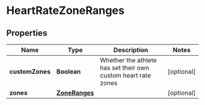 
# HeartRateZoneRanges

## Properties
Name | Type | Description | Notes
------------ | ------------- | ------------- | -------------
**customZones** | **Boolean** | Whether the athlete has set their own custom heart rate zones |  [optional]
**zones** | [**ZoneRanges**](ZoneRanges.md) |  |  [optional]



